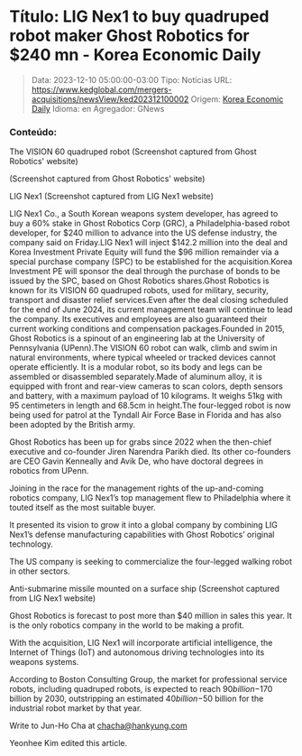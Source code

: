 # Título: LIG Nex1 to buy quadruped robot maker Ghost Robotics for $240 mn - Korea Economic Daily

>Data: 2023-12-10 05:00:00-03:00
>Tipo: Notícias
>URL: https://www.kedglobal.com/mergers-acquisitions/newsView/ked202312100002
>Origem: [Korea Economic Daily](https://www.kedglobal.com)
>Idioma: en
>Agregador: GNews

### Conteúdo:

The VISION 60 quadruped robot (Screenshot captured from Ghost Robotics' website)

(Screenshot captured from Ghost Robotics' website)

LIG Nex1 (Screenshot captured from LIG Nex1 website)

LIG Nex1 Co., a South Korean weapons system developer, has agreed to buy a 60% stake in Ghost Robotics Corp (GRC), a Philadelphia-based robot developer, for $240 million to advance into the US defense industry, the company said on Friday.LIG Nex1 will inject $142.2 million into the deal and Korea Investment Private Equity will fund the $96 million remainder via a special purchase company (SPC) to be established for the acquisition.Korea Investment PE will sponsor the deal through the purchase of bonds to be issued by the SPC, based on Ghost Robotics shares.Ghost Robotics is known for its VISION 60 quadruped robots, used for military, security, transport and disaster relief services.Even after the deal closing scheduled for the end of June 2024, its current management team will continue to lead the company. Its executives and employees are also guaranteed their current working conditions and compensation packages.Founded in 2015, Ghost Robotics is a spinout of an engineering lab at the University of Pennsylvania (UPenn).The VISION 60 robot can walk, climb and swim in natural environments, where typical wheeled or tracked devices cannot operate efficiently. It is a modular robot, so its body and legs can be assembled or disassembled separately.Made of aluminum alloy, it is equipped with front and rear-view cameras to scan colors, depth sensors and battery, with a maximum payload of 10 kilograms. It weighs 51kg with 95 centimeters in length and 68.5cm in height.The four-legged robot is now being used for patrol at the Tyndall Air Force Base in Florida and has also been adopted by the British army.



Ghost Robotics has been up for grabs since 2022 when the then-chief executive and co-founder Jiren Narendra Parikh died. Its other co-founders are CEO Gavin Kenneally and Avik De, who have doctoral degrees in robotics from UPenn.



Joining in the race for the management rights of the up-and-coming robotics company, LIG Nex1’s top management flew to Philadelphia where it touted itself as the most suitable buyer.



It presented its vision to grow it into a global company by combining LIG Nex1’s defense manufacturing capabilities with Ghost Robotics’ original technology.



The US company is seeking to commercialize the four-legged walking robot in other sectors.

Anti-submarine missile mounted on a surface ship (Screenshot captured from LIG Nex1 website)



Ghost Robotics is forecast to post more than $40 million in sales this year. It is the only robotics company in the world to be making a profit.



With the acquisition, LIG Nex1 will incorporate artificial intelligence, the Internet of Things (IoT) and autonomous driving technologies into its weapons systems.



According to Boston Consulting Group, the market for professional service robots, including quadruped robots, is expected to reach $90 billion-$170 billion by 2030, outstripping an estimated $40 billion-$50 billion for the industrial robot market by that year.



Write to Jun-Ho Cha at chacha@hankyung.com







Yeonhee Kim edited this article.

